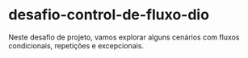# desafio-control-de-fluxo-dio
Neste desafio de projeto, vamos explorar alguns cenários com fluxos condicionais, repetições e excepcionais.
